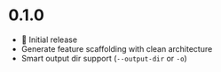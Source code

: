 # 0.1.0

- 🎉 Initial release
- Generate feature scaffolding with clean architecture
- Smart output dir support (`--output-dir` or `-o`)
